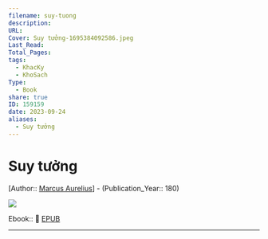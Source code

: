 ```yaml
---
filename: suy-tuong
description: 
URL: 
Cover: Suy tưởng-1695384092586.jpeg
Last_Read: 
Total_Pages: 
tags:
  - KhacKy
  - KhoSach
Type:
  - Book
share: true
ID: 159159
date: 2023-09-24
aliases:
  - Suy tưởng
---
```


# Suy tưởng
[Author:: [Marcus Aurelius](Marcus%20Aurelius.md)] - (Publication_Year:: 180)

![](https://i.imgur.com/CcZS1BH.jpg)

Ebook:: 📘 [EPUB](https://onedrive.live.com/download?resid=E92BC60129512289%21139&authkey=!AEPjrMaAhPHRdAM)

---